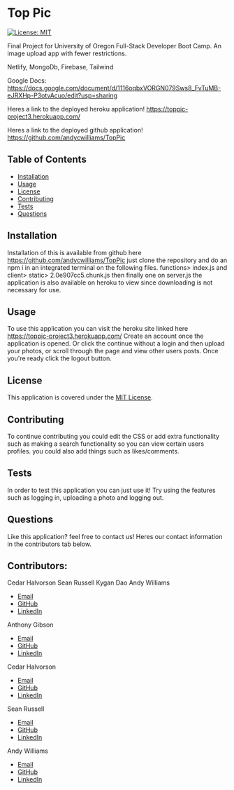 # Top Pic

[![License: MIT](https://img.shields.io/badge/License-MIT-yellow.svg)](https://opensource.org/licenses/MIT)

Final Project for University of Oregon Full-Stack Developer Boot Camp. An image upload app with fewer restrictions.

Netlify, MongoDb, Firebase, Tailwind

Google Docs: https://docs.google.com/document/d/1116oqbxVORGN079Sws8_FvTuMB-eJRXHp-P3otvAcuo/edit?usp=sharing

Heres a link to the deployed heroku application! https://toppic-project3.herokuapp.com/

Heres a link to the deployed github application! https://github.com/andycwilliams/TopPic

## Table of Contents

- [Installation](#installation)
- [Usage](#usage)
- [License](#license)
- [Contributing](#contributing)
- [Tests](#tests)
- [Questions](#questions)

## Installation
Installation of this is available from github here https://github.com/andycwilliams/TopPic just clone the repository and do an npm i in an integrated terminal on the following files. functions> index.js and client> static> 2.0e907cc5.chunk.js then finally one on server.js the application is also available on heroku to view since downloading is not necessary for use.


## Usage
To use this application you can visit the heroku site linked here https://toppic-project3.herokuapp.com/
Create an account once the application is opened. Or click the continue without a login and then upload your photos, or scroll through the page and view other users posts. Once you're ready click the logout button. 

## License

This application is covered under the [MIT License](https://opensource.org/licenses/MIT).

## Contributing
To continue contributing you could edit the CSS or add extra functionality such as making a search functionality so you can view certain users profiles. you could also add things such as likes/comments. 


## Tests
In order to test this application you can just use it! Try using the features such as logging in, uploading a photo and logging out.

## Questions
Like this application? feel free to contact us! Heres our contact information in the contributors tab below.

## Contributors:
Cedar Halvorson
Sean Russell
Kygan Dao
Andy Williams

- [Email](mailto:kygandao23@gmail.com)
- [GitHub](https://github.com/Kygandao)
- [LinkedIn](https://www.linkedin.com/in/kygan-dao-7a1893209/)

Anthony Gibson

- [Email](mailto:gibsona475@gmail.com)
- [GitHub](https://github.com/gibsona475)
- [LinkedIn](https://www.linkedin.com/in/anthony-gibson-aaa7aa157/)

Cedar Halvorson

- [Email](mailto:cedarhalvorson@gmail.com)
- [GitHub](https://github.com/CedarHalvosrson)
- [LinkedIn](https://www.linkedin.com/in/cedar-halvorson-10791020a/)

Sean Russell

- [Email](mailto:emailseanrussell@gmail.com)
- [GitHub](https://github.com/SeanRussell-GitHub)
- [LinkedIn](https://www.linkedin.com/in/sean-russell-32880a210/)

Andy Williams

- [Email](mailto:awilliamscoding@gmail.com)
- [GitHub](https://github.com/andycwilliams)
- [LinkedIn](https://www.linkedin.com/in/andrewcharleswilliams/)
